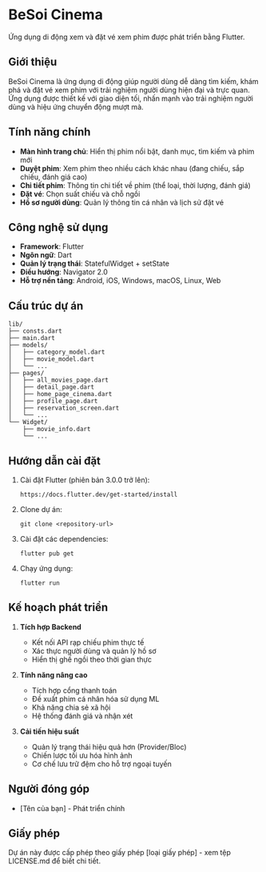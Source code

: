 # BeSoi Cinema

Ứng dụng di động xem và đặt vé xem phim được phát triển bằng Flutter.

## Giới thiệu

BeSoi Cinema là ứng dụng di động giúp người dùng dễ dàng tìm kiếm, khám phá và đặt vé xem phim với trải nghiệm người dùng hiện đại và trực quan. Ứng dụng được thiết kế với giao diện tối, nhấn mạnh vào trải nghiệm người dùng và hiệu ứng chuyển động mượt mà.

## Tính năng chính

- **Màn hình trang chủ**: Hiển thị phim nổi bật, danh mục, tìm kiếm và phim mới
- **Duyệt phim**: Xem phim theo nhiều cách khác nhau (đang chiếu, sắp chiếu, đánh giá cao)
- **Chi tiết phim**: Thông tin chi tiết về phim (thể loại, thời lượng, đánh giá)
- **Đặt vé**: Chọn suất chiếu và chỗ ngồi
- **Hồ sơ người dùng**: Quản lý thông tin cá nhân và lịch sử đặt vé

## Công nghệ sử dụng

- **Framework**: Flutter
- **Ngôn ngữ**: Dart
- **Quản lý trạng thái**: StatefulWidget + setState
- **Điều hướng**: Navigator 2.0
- **Hỗ trợ nền tảng**: Android, iOS, Windows, macOS, Linux, Web

## Cấu trúc dự án

```
lib/
├── consts.dart
├── main.dart
├── models/
│   ├── category_model.dart
│   ├── movie_model.dart
│   └── ...
├── pages/
│   ├── all_movies_page.dart
│   ├── detail_page.dart
│   ├── home_page_cinema.dart
│   ├── profile_page.dart
│   ├── reservation_screen.dart
│   └── ...
└── Widget/
    ├── movie_info.dart
    └── ...
```

## Hướng dẫn cài đặt

1. Cài đặt Flutter (phiên bản 3.0.0 trở lên):
   ```
   https://docs.flutter.dev/get-started/install
   ```

2. Clone dự án:
   ```
   git clone <repository-url>
   ```

3. Cài đặt các dependencies:
   ```
   flutter pub get
   ```

4. Chạy ứng dụng:
   ```
   flutter run
   ```

## Kế hoạch phát triển

1. **Tích hợp Backend**
   - Kết nối API rạp chiếu phim thực tế
   - Xác thực người dùng và quản lý hồ sơ
   - Hiển thị ghế ngồi theo thời gian thực

2. **Tính năng nâng cao**
   - Tích hợp cổng thanh toán
   - Đề xuất phim cá nhân hóa sử dụng ML
   - Khả năng chia sẻ xã hội
   - Hệ thống đánh giá và nhận xét

3. **Cải tiến hiệu suất**
   - Quản lý trạng thái hiệu quả hơn (Provider/Bloc)
   - Chiến lược tối ưu hóa hình ảnh
   - Cơ chế lưu trữ đệm cho hỗ trợ ngoại tuyến

## Người đóng góp

- [Tên của bạn] - Phát triển chính

## Giấy phép

Dự án này được cấp phép theo giấy phép [loại giấy phép] - xem tệp LICENSE.md để biết chi tiết.
